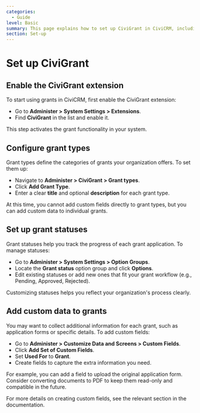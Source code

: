 ```yaml
---
categories:
  - Guide  
level: Basic  
summary: This page explains how to set up CiviGrant in CiviCRM, including enabling the extension, configuring grant types and statuses, and adding custom data fields to grants.  
section: Set-up  
---
```


# Set up CiviGrant

## Enable the CiviGrant extension

To start using grants in CiviCRM, first enable the CiviGrant extension:

- Go to **Administer > System Settings > Extensions**.
- Find **CiviGrant** in the list and enable it.

This step activates the grant functionality in your system.

## Configure grant types

Grant types define the categories of grants your organization offers. To set them up:

- Navigate to **Administer > CiviGrant > Grant types**.
- Click **Add Grant Type**.
- Enter a clear **title** and optional **description** for each grant type.

At this time, you cannot add custom fields directly to grant types, but you can add custom data to individual grants.

## Set up grant statuses

Grant statuses help you track the progress of each grant application. To manage statuses:

- Go to **Administer > System Settings > Option Groups**.
- Locate the **Grant status** option group and click **Options**.
- Edit existing statuses or add new ones that fit your grant workflow (e.g., Pending, Approved, Rejected).

Customizing statuses helps you reflect your organization's process clearly.

## Add custom data to grants

You may want to collect additional information for each grant, such as application forms or specific details. To add custom fields:

- Go to **Administer > Customize Data and Screens > Custom Fields**.
- Click **Add Set of Custom Fields**.
- Set **Used For** to **Grant**.
- Create fields to capture the extra information you need.

For example, you can add a field to upload the original application form. Consider converting documents to PDF to keep them read-only and compatible in the future.

For more details on creating custom fields, see the relevant section in the documentation.
